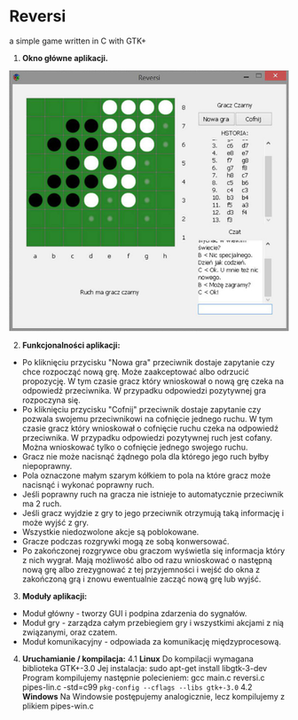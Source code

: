 # Reversi
a simple game written in C with GTK+



1.  **Okno główne aplikacji.**
  
  ![alt tag](https://github.com/dingorth/Reversi/blob/master/reversi_obrazek.jpg)

2. **Funkcjonalności aplikacji:**

- Po kliknięciu przycisku "Nowa gra" przeciwnik dostaje zapytanie czy chce rozpocząć nową grę. Może zaakceptować albo odrzucić propozycję. W tym czasie gracz który wnioskował o nową grę czeka na odpowiedź przeciwnika. W przypadku odpowiedzi pozytywnej gra rozpoczyna się.
- Po kliknięciu przycisku "Cofnij" przeciwnik dostaje zapytanie czy pozwala swojemu przeciwnikowi na cofnięcie jednego ruchu. W tym czasie gracz który wnioskował o cofnięcie ruchu czeka na odpowiedź przeciwnika. W przypadku odpowiedzi pozytywnej ruch jest cofany. Można wnioskować tylko o cofnięcie jednego swojego ruchu.
- Gracz nie może nacisnąć żądnego pola dla którego jego ruch byłby niepoprawny.
- Pola oznaczone małym szarym kółkiem to pola na które gracz może nacisnąć i wykonać poprawny ruch.
- Jeśli poprawny ruch na gracza nie istnieje to automatycznie przeciwnik ma 2 ruch.
- Jeśli gracz wyjdzie z gry to jego przeciwnik otrzymują taką informację i może wyjść z gry.
- Wszystkie niedozwolone akcje są poblokowane.
- Gracze podczas rozgrywki mogą ze sobą konwersować.
- Po zakończonej rozgrywce obu graczom wyświetla się informacja który z nich wygrał. Mają możliwość albo od razu wnioskować o następną nową grę albo zrezygnować z tej przyjemności i wejść do okna z zakończoną grą i znowu ewentualnie zacząć nową grę lub wyjść.

3. **Moduły aplikacji:**

- Moduł główny - tworzy GUI i podpina zdarzenia do sygnałów.
- Moduł gry - zarządza całym przebiegiem gry i wszystkimi akcjami z nią związanymi, oraz czatem.
- Moduł  komunikacyjny - odpowiada za komunikację międzyprocesową.

4. **Uruchamianie  / kompilacja:**
  4.1 **Linux**
      Do kompilacji wymagana biblioteka GTK+-3.0
      Jej instalacja:
      sudo apt-get install libgtk-3-dev
      Program kompilujemy następnie polecieniem:
      gcc main.c reversi.c pipes-lin.c -std=c99 `pkg-config --cflags --libs gtk+-3.0`
  4.2 **Windows**
      Na Windowsie postępujemy analogicznie, lecz kompilujemy z plikiem pipes-win.c
  
  
